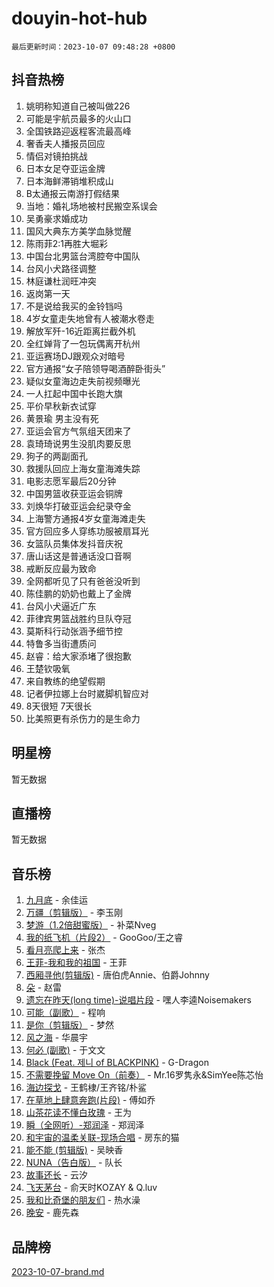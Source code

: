 # douyin-hot-hub

`最后更新时间：2023-10-07 09:48:28 +0800`

## 抖音热榜

1. 姚明称知道自己被叫做226
1. 可能是宇航员最多的火山口
1. 全国铁路迎返程客流最高峰
1. 奢香夫人播报员回应
1. 情侣对镜拍挑战
1. 日本女足夺亚运金牌
1. 日本海鲜滞销堆积成山
1. B太通报云南游打假结果
1. 当地：婚礼场地被村民搬空系误会
1. 吴勇豪求婚成功
1. 国风大典东方美学血脉觉醒
1. 陈雨菲2:1再胜大堀彩
1. 中国台北男篮台湾腔夸中国队
1. 台风小犬路径调整
1. 林庭谦杜润旺冲突
1. 返岗第一天
1. 不是说给我买的金铃铛吗
1. 4岁女童走失地曾有人被潮水卷走
1. 解放军歼-16近距离拦截外机
1. 全红婵背了一包玩偶离开杭州
1. 亚运赛场DJ跟观众对暗号
1. 官方通报“女子陪领导喝酒醉卧街头”
1. 疑似女童海边走失前视频曝光
1. 一人扛起中国中长跑大旗
1. 平价早秋新衣试穿
1. 黄景瑜 男主没有死
1. 亚运会官方气氛组天团来了
1. 袁琦琦说男生没肌肉要反思
1. 狗子的两副面孔
1. 救援队回应上海女童海滩失踪
1. 电影志愿军最后20分钟
1. 中国男篮收获亚运会铜牌
1. 刘焕华打破亚运会纪录夺金
1. 上海警方通报4岁女童海滩走失
1. 官方回应多人穿练功服被扇耳光
1. 女篮队员集体发抖音庆祝
1. 唐山话这是普通话没口音啊
1. 戒断反应最为致命
1. 全网都听见了只有爸爸没听到
1. 陈佳鹏的奶奶也戴上了金牌
1. 台风小犬逼近广东
1. 菲律宾男篮战胜约旦队夺冠
1. 莫斯科行动张涵予细节控
1. 特鲁多当街遭质问
1. 赵睿：给大家添堵了很抱歉
1. 王楚钦吸氧
1. 来自教练的绝望假期
1. 记者伊拉娜上台时崴脚机智应对
1. 8天很短 7天很长
1. 比美照更有杀伤力的是生命力

## 明星榜

暂无数据

## 直播榜

暂无数据

## 音乐榜

1. [九月底](https://sf3-cdn-tos.douyinstatic.com/obj/tos-cn-ve-2774/oMfewG4PDTFhF8iz3OGQ7ABH5i6fCgnMaoCbzZ) - 余佳运
1. [万疆（剪辑版）](https://sf3-cdn-tos.douyinstatic.com/obj/tos-cn-ve-2774/ooG7oVgFlDTelKCjCsTTobQvbdtj1BBQXnfZd8) - 李玉刚
1. [梦游（1.2倍甜蜜版）](https://sf3-cdn-tos.douyinstatic.com/obj/tos-cn-ve-2774/o4gyAUm8hwufoEABmwVIiQtHsFuGzAEEWtNMzo) - 补菜Nveg
1. [我的纸飞机（片段2）](https://sf3-cdn-tos.douyinstatic.com/obj/tos-cn-ve-2774/oM2ZrKcg2CD5AeRB2gkeXOFB1IxAGJdZPazYHf) - GooGoo/王之睿
1. [看月亮爬上来](https://sf3-cdn-tos.douyinstatic.com/obj/tos-cn-ve-2774/356c324112764016b25295e535f2daf0) - 张杰
1. [王菲-我和我的祖国](https://sf3-cdn-tos.douyinstatic.com/obj/tos-cn-ve-2774/3ef0f373017541e18566595c96123cab) - 王菲
1. [西厢寻他(剪辑版)](https://sf3-cdn-tos.douyinstatic.com/obj/tos-cn-ve-2774/oUsAVfAQKlRNxEv5qxvIB8o5qmIWUcXbzJKJhw) - 唐伯虎Annie、伯爵Johnny
1. [朵](https://sf6-cdn-tos.douyinstatic.com/obj/tos-cn-ve-2774/932f5bdfcd7c47b880525e92ab8a4999) - 赵雷
1. [遗忘在昨天(long time)-说唱片段](https://sf3-cdn-tos.douyinstatic.com/obj/tos-cn-ve-2774/oIynqctDJIzUJY3Q2CeIFe5nA2gC7DS2bfZamd) - 嘿人李逵Noisemakers
1. [可能（副歌）](https://sf3-cdn-tos.douyinstatic.com/obj/tos-cn-ve-2774/cde1731888894259b333569393c2fb51) - 程响
1. [是你（剪辑版）](https://sf3-cdn-tos.douyinstatic.com/obj/tos-cn-ve-2774/46019dae783c4c969944217fe1cfafc4) - 梦然
1. [风之海](https://sf6-cdn-tos.douyinstatic.com/obj/tos-cn-ve-2774/oInqZ2gFbCQvB6wZNnZlJpBcfDBQ8t1e1XwYAi) - 华晨宇
1. [何必 (副歌)](https://sf3-cdn-tos.douyinstatic.com/obj/tos-cn-ve-2774/okuRVVnhXysQOM6IEAfyBsgzwvoF7Az6tNiWDB) - 于文文
1. [Black (Feat. 제니 of BLACKPINK)](https://sf3-cdn-tos.douyinstatic.com/obj/tos-cn-ve-2774/2eb92e2debbe4fe0a552bc099aef7f28) - G-Dragon
1. [不需要挽留 Move On（前奏）](https://sf3-cdn-tos.douyinstatic.com/obj/tos-cn-ve-2774/ooCBhgCCkF4nExzQL9WZSUbitfA8IsDkgQIYhe) - Mr.16罗隽永&SimYee陈芯怡
1. [海边探戈](https://sf6-cdn-tos.douyinstatic.com/obj/tos-cn-ve-2774/os9gE0VQCGqt6VQkZDyBBYvfSDY0QFe3vVmubn) - 王鹤棣/王齐铭/朴鲨
1. [在草地上肆意奔跑(片段)](https://sf6-cdn-tos.douyinstatic.com/obj/tos-cn-ve-2774/8831d494742f45dabdfa8adb8b817259) - 傅如乔
1. [山茶花读不懂白玫瑰](https://sf6-cdn-tos.douyinstatic.com/obj/tos-cn-ve-2774/osfn8B7DktrRHEPJgPCfDbw7QDQEkwC16BxZg9) - 王为
1. [瞬（全网听）-郑润泽](https://sf3-cdn-tos.douyinstatic.com/obj/tos-cn-ve-2774/o4Vb9eJZClCZTnRQYy0BRSeHGrDtrkrQgIBvQt) - 郑润泽
1. [和宇宙的温柔关联-现场合唱](https://sf6-cdn-tos.douyinstatic.com/obj/tos-cn-ve-2774/o0hONGDYQBgk0e5bqDeQOonVmncA6tC2nBwZLT) - 房东的猫
1. [能不能 (剪辑版)](https://sf3-cdn-tos.douyinstatic.com/obj/tos-cn-ve-2774/fc4a6c45b4a34277ba4088e1d7fdff98) - 吴映香
1. [NUNA（告白版）](https://sf3-cdn-tos.douyinstatic.com/obj/tos-cn-ve-2774/a65828cbd8ce41a78a430a58b49f4feb) - 队长
1. [故事还长](https://sf3-cdn-tos.douyinstatic.com/obj/tos-cn-ve-2774/30a26758c8594f0ab81ac675c33ee2c5) - 云汐
1. [飞天茅台](https://sf3-cdn-tos.douyinstatic.com/obj/tos-cn-ve-2774/o4GhTV5kIuMWmC2Ai1WzNglssgBfQaqQCSLxUU) - 俞天时KOZAY & Q.luv
1. [我和比奇堡的朋友们](https://sf3-cdn-tos.douyinstatic.com/obj/tos-cn-ve-2774/f0505db981ea4a6d91453a15924a82aa) - 热水澡
1. [晚安](https://sf6-cdn-tos.douyinstatic.com/obj/tos-cn-ve-2774/a724c5e224464218839820f4e4fd632f) - 鹿先森

## 品牌榜

[2023-10-07-brand.md](2023-10-07-brand.md)
